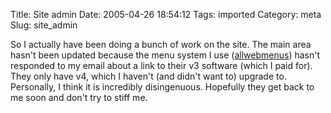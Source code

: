 Title: Site admin
Date: 2005-04-26 18:54:12
Tags: imported
Category: meta
Slug: site_admin

So I actually have been doing a bunch of work on the site.  The main area hasn't been updated because the menu system I use (<a href="http://www.likno.com">allwebmenus</a>) hasn't responded to my email about a link to their v3 software (which I paid for).  They only have v4, which I haven't (and didn't want to) upgrade to.  Personally, I think it is incredibly disingenuous.  Hopefully they get back to me soon and don't try to stiff me.
